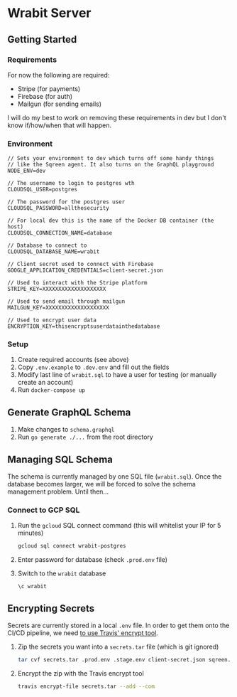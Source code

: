 # Wrabit Server

## Getting Started

### Requirements

For now the following are required:

- Stripe (for payments)
- Firebase (for auth)
- Mailgun (for sending emails)

I will do my best to work on removing these requirements in dev but I don't know if/how/when that will happen.

### Environment

```env
// Sets your environment to dev which turns off some handy things
// like the Sqreen agent. It also turns on the GraphQL playground
NODE_ENV=dev

// The username to login to postgres wth
CLOUDSQL_USER=postgres

// The password for the postgres user
CLOUDSQL_PASSWORD=allthesecurity

// For local dev this is the name of the Docker DB container (the host)
CLOUDSQL_CONNECTION_NAME=database

// Database to connect to
CLOUDSQL_DATABASE_NAME=wrabit

// Client secret used to connect with Firebase
GOOGLE_APPLICATION_CREDENTIALS=client-secret.json

// Used to interact with the Stripe platform
STRIPE_KEY=XXXXXXXXXXXXXXXXXXXX

// Used to send email through mailgun
MAILGUN_KEY=XXXXXXXXXXXXXXXXXXXX

// Used to encrypt user data
ENCRYPTION_KEY=thisencryptsuserdatainthedatabase
```

### Setup

1. Create required accounts (see above)
2. Copy `.env.example` to `.dev.env` and fill out the fields
3. Modify last line of `wrabit.sql` to have a user for testing (or manually create an account)
4. Run `docker-compose up`

## Generate GraphQL Schema

1. Make changes to `schema.graphql`
2. Run `go generate ./...` from the root directory

## Managing SQL Schema

The schema is currently managed by one SQL file (`wrabit.sql`). Once the database becomes larger, we will be forced to solve the schema management problem. Until then...

### Connect to GCP SQL

1. Run the `gcloud` SQL connect command (this will whitelist your IP for 5 minutes)

    ```bash
    gcloud sql connect wrabit-postgres
    ```

2. Enter password for database (check `.prod.env` file)

3. Switch to the `wrabit` database

    ```psql
    \c wrabit
    ```

## Encrypting Secrets

Secrets are currently stored in a local `.env` file. In order to get them onto the CI/CD pipeline, we need [to use Travis' encrypt tool](https://docs.travis-ci.com/user/encryption-keys/).

1. Zip the secrets you want into a `secrets.tar` file (which is git ignored)

    ```bash
    tar cvf secrets.tar .prod.env .stage.env client-secret.json sqreen.yaml
    ```

2. Encrypt the zip with the Travis encrypt tool

    ```bash
    travis encrypt-file secrets.tar --add --com
    ```
